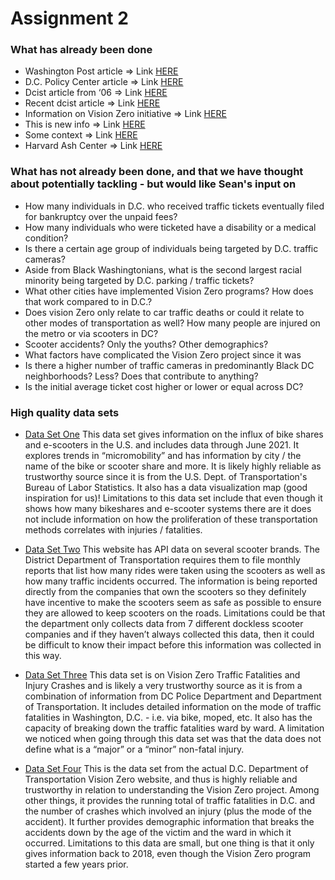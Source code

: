 # Assignment 2

### What has already been done

* Washington Post article ⇒ Link [HERE](https://www.washingtonpost.com/dc-md-va/2021/08/06/dc-traffic-parking-tickets-black-neighborhoods/?utm_source=twitter&utm_medium=social&utm_campaign=wp_local)
* D.C. Policy Center article ⇒ Link [HERE](https://www.dcpolicycenter.org/publications/predominately-black-neighborhoods-in-d-c-bear-the-brunt-of-automated-traffic-enforcement/)
* Dcist article from ‘06 ⇒ Link [HERE](https://dcist.com/story/06/06/08/are-traffic-cam/)
* Recent dcist article ⇒ Link [HERE](https://dcist.com/story/21/09/22/d-c-auditor-looking-into-vision-zero-program-which-has-only-reduced-traffic-fatality-total-once-in-six-years/)
* Information on Vision Zero initiative ⇒ Link [HERE](https://ddot.dc.gov/page/vision-zero-initiative)
* This is new info ⇒ Link [HERE](https://www.nbcwashington.com/investigations/two-week-grace-period-for-new-traffic-cameras-in-dc/2822168/)
* Some context ⇒ Link [HERE](https://wjla.com/news/local/anc-commissioner-calls-for-speed-cameras-after-kids-struck-by-car-on-walk-to-school-day)
* Harvard Ash Center ⇒ Link [HERE](https://www.google.com/url?q=https://datasmart.ash.harvard.edu/news/article/can-better-data-make-zero-traffic-deaths-a-reality-1138&sa=D&source=docs&ust=1634067417903000&usg=AOvVaw2Q_ZnC7aSKceyYQXVizslC)

### What has not already been done, and that we have thought about potentially tackling - but would like Sean's input on

* How many individuals in D.C. who received traffic tickets eventually filed for bankruptcy over the unpaid fees?
* How many individuals who were ticketed have a disability or a medical condition?
* Is there a certain age group of individuals being targeted by D.C. traffic cameras?
* Aside from Black Washingtonians, what is the second largest racial minority being targeted by D.C. parking / traffic tickets?
* What other cities have implemented Vision Zero programs? How does that work compared to in D.C.?
* Does vision Zero only relate to car traffic deaths or could it relate to other modes of transportation as well? How many people are injured on the metro or via scooters in DC?
* Scooter accidents? Only the youths? Other demographics?
* What factors have complicated the Vision Zero project since it was 
* Is there a higher number of traffic cameras in predominantly Black DC neighborhoods? Less? Does that contribute to anything?
* Is the initial average ticket cost higher or lower or equal across DC?

### High quality data sets 
* [Data Set One](https://data.bts.gov/stories/s/Bikeshare-and-e-scooters-in-the-U-S-/fwcs-jprj/) This data set gives information on the influx of bike shares and e-scooters in the U.S. and includes data through June 2021. It explores trends in “micromobility” and has information by city / the name of the bike or scooter share and more. It is likely highly reliable as trustworthy source since it is from the U.S. Dept. of Transportation's Bureau of Labor Statistics. It also has a data visualization map (good inspiration for us)! Limitations to this data set include that even though it shows how many bikeshares and e-scooter systems there are it does not include information on how the proliferation of these transportation methods correlates with injuries / fatalities.  

* [Data Set Two](https://dcgis.maps.arcgis.com/apps/dashboards/a2f1cca5159e4c6eae197895d2e08336) This website has API data on several scooter brands. The District Department of Transportation requires them to file monthly reports that list how many rides were taken using the scooters as well as how many traffic incidents occurred. The information is being reported directly from the companies that own the scooters so they definitely have incentive to make the scooters seem as safe as possible to ensure they are allowed to keep scooters on the roads. Limitations could be that the department only collects data from 7 different dockless scooter companies and if they haven’t always collected this data, then it could be difficult to know their impact before this information was collected in this way. 

* [Data Set Three](https://dcgis.maps.arcgis.com/apps/dashboards/a2f1cca5159e4c6eae197895d2e08336) This data set is on Vision Zero Traffic Fatalities and Injury Crashes and is likely a very trustworthy source as it is from a combination of information from DC Police Department and Department of Transportation. It includes detailed information on the mode of traffic fatalities in Washington, D.C. - i.e. via bike, moped, etc. It also has the capacity of breaking down the traffic fatalities ward by ward. A limitation we noticed when going through this data set was that the data does not define what is a “major” or a “minor” non-fatal injury.

* [Data Set Four](https://www.dcvisionzero.com/maps-data) This is the data set from the actual D.C. Department of Transportation Vision Zero website, and thus is highly reliable and trustworthy in relation to understanding the Vision Zero project. Among other things, it provides the running total of traffic fatalities in D.C. and the number of crashes which involved an injury (plus the mode of the accident). It further provides demographic information that breaks the accidents down by the age of the victim and the ward in which it occurred. Limitations to this data are small, but one thing is that it only gives information back to 2018, even though the Vision Zero program started a few years prior. 
